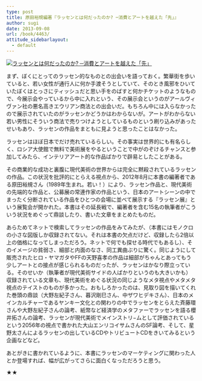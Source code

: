 ```yaml
---
type: post
title: 原田裕規編著『ラッセンとは何だったのか? ─消費とアートを越えた「先」』
author: sugi
date: 2013-09-08
url: /book/4463/
attitude_sidebarlayout:
  - default
---
```

<a href="http://www.amazon.co.jp/exec/obidos/ASIN/4845913143/chezsugi-22/ref=nosim/" onclick="_gaq.push(['_trackEvent', 'outbound-article', 'http://www.amazon.co.jp/exec/obidos/ASIN/4845913143/chezsugi-22/ref=nosim/', '']);" name="amazletlink" target="_blank"><img src="http://i0.wp.com/ecx.images-amazon.com/images/I/41rbHvTgRdL._SL160_.jpg?w=660" alt="ラッセンとは何だったのか? ─消費とアートを越えた「先」" class="alignleft"  data-recalc-dims="1" /></a>

まず、ぼくにとってのラッセン的なものとの出会いを語っておく。繁華街を歩いていると、若い女性が通行人に何か手渡そうとしていて、そのとき風邪をひいていたぼくはとっさにティッシュだと思い手をのばすと何かチケットのようなもので、今展示会やっているから中に入れという、その展示会というのがアールヴィヴァン社の悪名高きエウリアン商法との出会いだ。もちろん中には入らなかったので展示されていたのがラッセンかどうかはわからないが。アートがわからない若い男性にそういう商法で売りつけようとしているものという刷り込みがあったせいもあり、ラッセンの作品をまともに見ようと思ったことはなかった。

ラッセンはほぼ日本でだけ売れているらしい。その事実は世界的にも有名らしく、ロシア大使館で無料で美術展をやるということで中がのぞけるチャンスと参加してみたら、インテリアアート的な作品ばかりで辟易としたことがある。

その商業的な成功と裏腹に現代美術の世界からは完全に黙殺されているラッセンの作品。この状況を批評的にとらえる視点から、2012年8月に本書の編著者である原田裕規さん（1989年生まれ。若い！）により、ラッセン作品と、現代美術の先端的な作品と、公募展の常連作家の作品という、日本のアートシーンの中でまったく分断されている作品をひとつの会場に並べて展示する『ラッセン展』という展覧会が開かれた。本書はその延長戦で、編著者を含む15名の執筆者がこういう状況をめぐって鼎談したり、書いた文章をまとめたものだ。

あらためてネットで検索してラッセンの作品をみてみたが、（本書にはモノクロの小さな図版しか収録されてない。それは本書の欠点だけど、収録したら2倍以上の価格になってしまっただろう。ネットで何でも探せる時代でもあるし）、そのイメージの貧弱さ、細部と内面のなさ、同工異曲ぶりに驚く。同じようにして販売されたヒロ・ヤマガタやFFの天野喜孝の作品は細部がちゃんとあってもう少しアートとの接点が感じられるものだったが、ラッセンはかなり際立っている。そのせいか（執筆者が現代美術サイドの人ばかりというのも大きいかも）収録されている文章も、現代美術をめぐる状況の同じようなメタ視点やメタメタ視点のテイストのものが多かった。おもしろかったのは、見取り図を描いてくれた巻頭の鼎談（大野左紀子さん、暮沢剛巳さん、中ザワヒデキさん）、日本のメインカルチャーであるヤンキー文化との関わりの中でラッセンをとらえた斉藤環さんや大野左紀子さんの論考、紙幣など経済学のメタファーでラッセンを語る櫻井拓さんの論考、ラッセンが現代美術でメインストリ−ムとして評価されているという2056年の視点で書かれた大山エンリコイサムさんのSF論考、そして、星野太さんによるラッセンの出しているCDやトリビュートCDをきいてみるという企画などなど。

あとがきに書かれているように、本書にラッセンのマーケティングに関わった人とか登場すれば、幅が広がってさらに面白くなっただろうと思う。

★★
